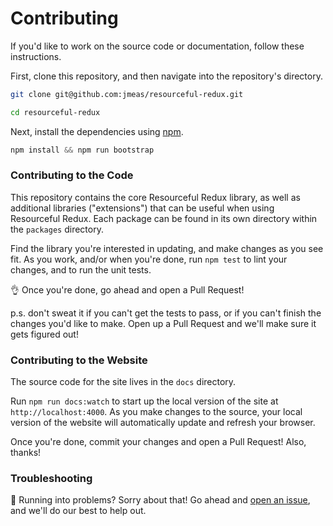 # Contributing

If you'd like to work on the source code or documentation, follow these
instructions.

First, clone this repository, and then navigate into the repository's directory.

```sh
git clone git@github.com:jmeas/resourceful-redux.git

cd resourceful-redux
```

Next, install the dependencies using [npm](https://www.npmjs.com/).

```js
npm install && npm run bootstrap
```

### Contributing to the Code

This repository contains the core Resourceful Redux library, as well as
additional libraries ("extensions") that can be useful when using Resourceful
Redux. Each package can be found in its own directory within the `packages`
directory.

Find the library you're interested in updating, and make changes as you see fit.
As you work, and/or when you're done, run `npm test` to lint your changes, and
to run the unit tests.

:ok_hand: Once you're done, go ahead and open a Pull Request!

p.s. don't sweat it if you can't get the tests to pass, or if you can't finish
the changes you'd like to make. Open up a Pull Request and we'll make sure it
gets figured out!

### Contributing to the Website

The source code for the site lives in the `docs` directory.

Run `npm run docs:watch` to start up the local version of the site at
`http://localhost:4000`. As you make changes to the source, your local version
of the website will automatically update and refresh your browser.

Once you're done, commit your changes and open a Pull Request! Also, thanks!

### Troubleshooting

:see_no_evil: Running into problems? Sorry about that! Go ahead and
[open an issue](https://github.com/jmeas/resourceful-redux/issues/new?title=Contributing+help),
and we'll do our best to help out.

